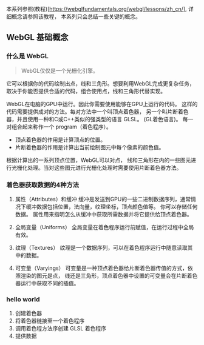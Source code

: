 本系列参照(教程)[https://webglfundamentals.org/webgl/lessons/zh_cn/], 详细概念请参照该教程， 本系列只会总结一些关键的概念。

## WebGL 基础概念

### 什么是 WebGL
> WebGL仅仅是一个光栅化引擎。

它可以根据你的代码绘制出点，线和三角形。想要利用WebGL完成更复杂任务，取决于你能否提供合适的代码，组合使用点，线和三角形代替实现。

WebGL在电脑的GPU中运行。因此你需要使用能够在GPU上运行的代码。 这样的代码需要提供成对的方法。每对方法中一个叫顶点着色器， 另一个叫片断着色器，并且使用一种和C或C++类似的强类型的语言 GLSL。 (GL着色语言)。 每一对组合起来称作一个 program（着色程序）。

- 顶点着色器的作用是计算顶点的位置。
- 片断着色器的作用是计算出当前绘制图元中每个像素的颜色值。

根据计算出的一系列顶点位置，WebGL可以对点， 线和三角形在内的一些图元进行光栅化处理。当对这些图元进行光栅化处理时需要使用片断着色器方法。

### 着色器获取数据的4种方法

1. 属性（Attributes）和缓冲
缓冲是发送到GPU的一些二进制数据序列，通常情况下缓冲数据包括位置，法向量，纹理坐标，顶点颜色值等。 你可以存储任何数据。
属性用来指明怎么从缓冲中获取所需数据并将它提供给顶点着色器。

2. 全局变量（Uniforms）
全局变量在着色程序运行前赋值，在运行过程中全局有效。

3. 纹理（Textures）
纹理是一个数据序列，可以在着色程序运行中随意读取其中的数据。 

4. 可变量（Varyings）
可变量是一种顶点着色器给片断着色器传值的方式，依照渲染的图元是点， 线还是三角形，顶点着色器中设置的可变量会在片断着色器运行中获取不同的插值。

### hello world

1. 创建着色器
2. 将着色器链接至一个着色程序
3. 调用着色程方法序创建 GLSL 着色程序
4. 提供数据